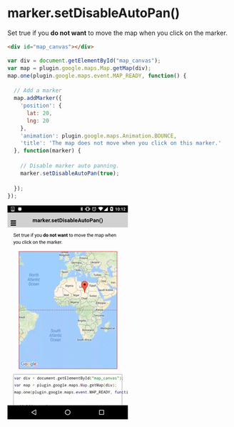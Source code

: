 # marker.setDisableAutoPan()

Set true if you **do not want** to move the map when you click on the marker.

```html
<div id="map_canvas"></div>
```

```js
var div = document.getElementById("map_canvas");
var map = plugin.google.maps.Map.getMap(div);
map.one(plugin.google.maps.event.MAP_READY, function() {

  // Add a marker
  map.addMarker({
    'position': {
      lat: 20,
      lng: 20
    },
    'animation': plugin.google.maps.Animation.BOUNCE,
    'title': 'The map does not move when you click on this marker.'
  }, function(marker) {

    // Disable marker auto panning.
    marker.setDisableAutoPan(true);

  });
});
```

![](image.gif)
